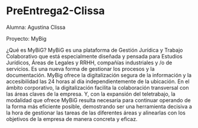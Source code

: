 # PreEntrega2-Clissa

Alumna: Agustina Clissa

Proyecto: MyBig

¿Qué es MyBiG?
MyBiG es una plataforma de Gestión Jurídica y Trabajo Colaborativo que está especialmente diseñada y pensada para  Estudios Jurídicos, Áreas de Legales y RRHH, compañías industriales  y /o de servicios. Es una nueva forma de gestionar los procesos y la documentación.
MyBig ofrece  la digitalización segura de la información y la accesibilidad las 24 horas al día independientemente de la ubicación.
En el ámbito corporativo, la digitalización facilita la colaboración transversal con las áreas claves de la empresa. Y, con la expansión del teletrabajo, la modalidad que ofrece MyBiG resulta necesaria para continuar operando de la forma más eficiente posible, demostrando ser una herramienta decisiva a la hora de gestionar las tareas de las diferentes áreas y alinearlas con los objetivos de la empresa de manera concreta y eficaz.
